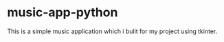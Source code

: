 # music-app-python  

This is a simple music application which i bulit for my project using tkinter.

